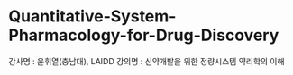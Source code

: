 # Quantitative-System-Pharmacology-for-Drug-Discovery
강사명 : 윤휘열(충남대), LAIDD 강의명 : 신약개발을 위한 정량시스템 약리학의 이해
